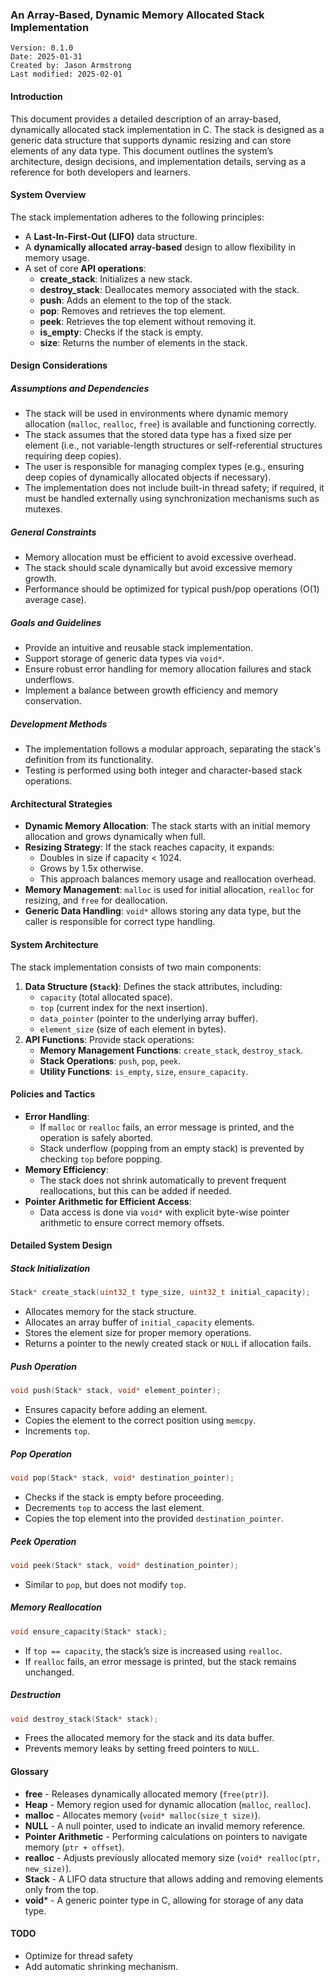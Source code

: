### An Array-Based, Dynamic Memory Allocated Stack Implementation

```
Version: 0.1.0
Date: 2025-01-31
Created by: Jason Armstrong
Last modified: 2025-02-01
```

#### Introduction
This document provides a detailed description of an array-based, dynamically allocated stack implementation in C. The stack is designed as a generic data structure that supports dynamic resizing and can store elements of any data type. This document outlines the system’s architecture, design decisions, and implementation details, serving as a reference for both developers and learners.

#### System Overview
The stack implementation adheres to the following principles:
- A **Last-In-First-Out (LIFO)** data structure.
- A **dynamically allocated array-based** design to allow flexibility in memory usage.
- A set of core **API operations**:
  - **create_stack**: Initializes a new stack.
  - **destroy_stack**: Deallocates memory associated with the stack.
  - **push**: Adds an element to the top of the stack.
  - **pop**: Removes and retrieves the top element.
  - **peek**: Retrieves the top element without removing it.
  - **is_empty**: Checks if the stack is empty.
  - **size**: Returns the number of elements in the stack.

#### Design Considerations

##### **Assumptions and Dependencies**
- The stack will be used in environments where dynamic memory allocation (`malloc`, `realloc`, `free`) is available and functioning correctly.
- The stack assumes that the stored data type has a fixed size per element (i.e., not variable-length structures or self-referential structures requiring deep copies).
- The user is responsible for managing complex types (e.g., ensuring deep copies of dynamically allocated objects if necessary).
- The implementation does not include built-in thread safety; if required, it must be handled externally using synchronization mechanisms such as mutexes.

##### **General Constraints**
- Memory allocation must be efficient to avoid excessive overhead.
- The stack should scale dynamically but avoid excessive memory growth.
- Performance should be optimized for typical push/pop operations (O(1) average case).

##### **Goals and Guidelines**
- Provide an intuitive and reusable stack implementation.
- Support storage of generic data types via `void*`.
- Ensure robust error handling for memory allocation failures and stack underflows.
- Implement a balance between growth efficiency and memory conservation.

##### **Development Methods**
- The implementation follows a modular approach, separating the stack's definition from its functionality.
- Testing is performed using both integer and character-based stack operations.

#### Architectural Strategies
- **Dynamic Memory Allocation**: The stack starts with an initial memory allocation and grows dynamically when full.
- **Resizing Strategy**: If the stack reaches capacity, it expands:
  - Doubles in size if capacity < 1024.
  - Grows by 1.5x otherwise.
  - This approach balances memory usage and reallocation overhead.
- **Memory Management**: `malloc` is used for initial allocation, `realloc` for resizing, and `free` for deallocation.
- **Generic Data Handling**: `void*` allows storing any data type, but the caller is responsible for correct type handling.

#### System Architecture
The stack implementation consists of two main components:
1. **Data Structure (`Stack`)**: Defines the stack attributes, including:
   - `capacity` (total allocated space).
   - `top` (current index for the next insertion).
   - `data_pointer` (pointer to the underlying array buffer).
   - `element_size` (size of each element in bytes).
2. **API Functions**: Provide stack operations:
   - **Memory Management Functions**: `create_stack`, `destroy_stack`.
   - **Stack Operations**: `push`, `pop`, `peek`.
   - **Utility Functions**: `is_empty`, `size`, `ensure_capacity`.

#### Policies and Tactics
- **Error Handling**:
  - If `malloc` or `realloc` fails, an error message is printed, and the operation is safely aborted.
  - Stack underflow (popping from an empty stack) is prevented by checking `top` before popping.
- **Memory Efficiency**:
  - The stack does not shrink automatically to prevent frequent reallocations, but this can be added if needed.
- **Pointer Arithmetic for Efficient Access**:
  - Data access is done via `void*` with explicit byte-wise pointer arithmetic to ensure correct memory offsets.

#### Detailed System Design

##### **Stack Initialization**
```c
Stack* create_stack(uint32_t type_size, uint32_t initial_capacity);
```
- Allocates memory for the stack structure.
- Allocates an array buffer of `initial_capacity` elements.
- Stores the element size for proper memory operations.
- Returns a pointer to the newly created stack or `NULL` if allocation fails.

##### **Push Operation**
```c
void push(Stack* stack, void* element_pointer);
```
- Ensures capacity before adding an element.
- Copies the element to the correct position using `memcpy`.
- Increments `top`.

##### **Pop Operation**
```c
void pop(Stack* stack, void* destination_pointer);
```
- Checks if the stack is empty before proceeding.
- Decrements `top` to access the last element.
- Copies the top element into the provided `destination_pointer`.

##### **Peek Operation**
```c
void peek(Stack* stack, void* destination_pointer);
```
- Similar to `pop`, but does not modify `top`.

##### **Memory Reallocation**
```c
void ensure_capacity(Stack* stack);
```
- If `top == capacity`, the stack’s size is increased using `realloc`.
- If `realloc` fails, an error message is printed, but the stack remains unchanged.

##### **Destruction**
```c
void destroy_stack(Stack* stack);
```
- Frees the allocated memory for the stack and its data buffer.
- Prevents memory leaks by setting freed pointers to `NULL`.

#### Glossary
- **free** - Releases dynamically allocated memory (`free(ptr)`).
- **Heap** - Memory region used for dynamic allocation (`malloc`, `realloc`).
- **malloc** - Allocates memory (`void* malloc(size_t size)`).
- **NULL** - A null pointer, used to indicate an invalid memory reference.
- **Pointer Arithmetic** - Performing calculations on pointers to navigate memory (`ptr + offset`).
- **realloc** - Adjusts previously allocated memory size (`void* realloc(ptr, new_size)`).
- **Stack** - A LIFO data structure that allows adding and removing elements only from the top.
- **void*** - A generic pointer type in C, allowing for storage of any data type.

#### TODO
- Optimize for thread safety
- Add automatic shrinking mechanism.
